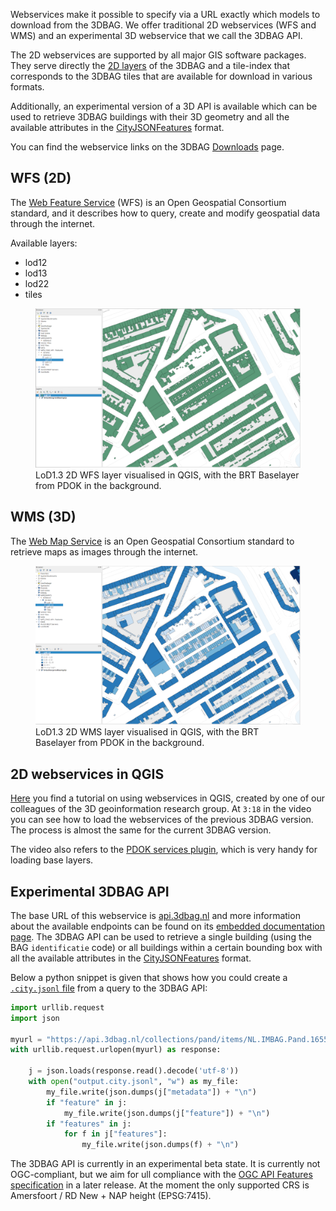 Webservices make it possible to specify via a URL exactly which models to download from the 3DBAG. We offer traditional 2D webservices (WFS and WMS) and an experimental 3D webservice that we call the 3DBAG API.

The 2D webservices are supported by all major GIS software packages. They serve directly the [2D layers](../schema/layers.md#data-layers) of the 3DBAG and a tile-index that corresponds to the 3DBAG tiles that are available for download in various formats. 

Additionally, an experimental version of a 3D API is available which can be used to retrieve 3DBAG buildings with their 3D geometry and all the available attributes in the [CityJSONFeatures](https://www.cityjson.org/specs/2.0.0/#text-sequences-and-streaming-with-cityjsonfeature) format.

You can find the webservice links on the 3DBAG [Downloads](https://3dbag.nl/en/download) page.

## WFS (2D)

The [Web Feature Service](https://www.ogc.org/standards/wfs) (WFS) is an Open Geospatial Consortium standard, and it describes how to query, create and modify geospatial data through the internet.

Available layers:

- lod12
- lod13
- lod22
- tiles

<figure>
  <a href="../../../images_common/wfs.png">
    <img src="../../../images_common/wfs.png" width="600" />
  </a>
  <figcaption>LoD1.3 2D WFS layer visualised in QGIS, with the BRT Baselayer from PDOK in the background.</figcaption>
</figure>

## WMS (3D)

The [Web Map Service](https://www.ogc.org/standards/wms) is an Open Geospatial Consortium standard to retrieve maps as images through the internet.

<figure>
  <a href="../../../images_common/wms.png">
    <img src="../../../images_common/wms.png" width="600" />
  </a>
  <figcaption>LoD1.3 2D WMS layer visualised in QGIS, with the BRT Baselayer from PDOK in the background.</figcaption>
</figure>

## 2D webservices in QGIS

[Here](https://www.youtube.com/watch?v=dWTGOm3Emw4&list=PL4POqt8zsiXFJEEF88f6uAnfuOQSAoG6l) you find a tutorial on using webservices in QGIS, created by one of our colleagues of the 3D geoinformation research group. At `3:18` in the video you can see how to load the webservices of the previous 3DBAG version. The process is almost the same for the current 3DBAG version.

The video also refers to the [PDOK services plugin](https://plugins.qgis.org/plugins/pdokservicesplugin/), which is very handy for loading base layers.


## Experimental 3DBAG API

The base URL of this webservice is [api.3dbag.nl](https://api.3dbag.nl) and more information about the available endpoints can be found on its [embedded documentation page](https://api.3dbag.nl/api.html). The 3DBAG API can be used to retrieve a single building (using the BAG `identificatie` code) or all buildings within a certain bounding box with all the available attributes in the [CityJSONFeatures](https://www.cityjson.org/specs/2.0.0/#text-sequences-and-streaming-with-cityjsonfeature) format. 

Below a python snippet is given that shows how you could create a [`.city.jsonl` file](https://www.cityjson.org/specs/2.0.0/#text-sequences-and-streaming-with-cityjsonfeature) from a query to the 3DBAG API:

```python
import urllib.request
import json

myurl = "https://api.3dbag.nl/collections/pand/items/NL.IMBAG.Pand.1655100000500568"
with urllib.request.urlopen(myurl) as response:

    j = json.loads(response.read().decode('utf-8'))
    with open("output.city.jsonl", "w") as my_file:
        my_file.write(json.dumps(j["metadata"]) + "\n")
        if "feature" in j:
            my_file.write(json.dumps(j["feature"]) + "\n")
        if "features" in j:
            for f in j["features"]:
                my_file.write(json.dumps(f) + "\n")
```

The 3DBAG API is currently in an experimental beta state. It is currently not OGC-compliant, but we aim for ull compliance with the [OGC API Features specification](https://ogcapi.ogc.org/features/) in a later release. At the moment the only supported CRS is Amersfoort / RD New + NAP height (EPSG:7415).

